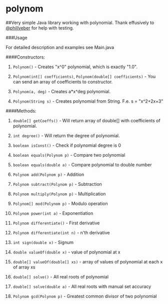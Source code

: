 # polynom
##Very simple Java library working with polynomial.
Thank effusively to [@phillveber](https://github.com/phillveber) for help with testing.

###Usage

For detailed description and examples see Main.java

####Constructors:

1) `Polynom()` - Creates "x^0" polynomial, which is exactly "1.0".

2) `Polynom(int[] coefficients)`, `Polynom(double[] coefficients)` - You can send an array of coefficients to constructor.

3) `Polynom(a, deg)` - Creates a*x^deg polynomial.

4) `Polynom(String s)` - Creates polynomial from String. F.e. s = "x^2+2x+3"

####Methods:

1) `double[] getCoeffs()` - Will return array of double[] with coefficients of polynomial.

2) `int degree()` - Will return the degree of polynomial.

3) `boolean isConst()` - Check if polynomial degree is 0

4) `boolean equals(Polynom p)` - Compare two polynomial

5) `boolean equals(double a)` - Compare polynomial to double number

6) `Polynom add(Polynom p)` - Addition

7) `Polynom subtract(Polynom p)` - Subtraction

8) `Polynom multiply(Polynom p)` - Multiplication

9) `Polynom[] mod(Polynom p)` - Modulo operation

10) `Polynom power(int a)` - Exponentiation

11) `Polynom differentiate()` - First derivative

12) `Polynom differentiate(int n)` - n'th derivative

13) `int sign(double x)` - Signum

14) `double valueOf(double x)` - value of polynomial at x

15) `double[] valueOf(double[] xs)` - array of values of polynomial at each x of array xs

16) `double[] solve()` - All real roots of polynomial

17) `double[] solve(double a)` - All real roots with manual set accuracy

18) `Polynom gcd(Polynom p)` - Greatest common divisor of two polynomial

